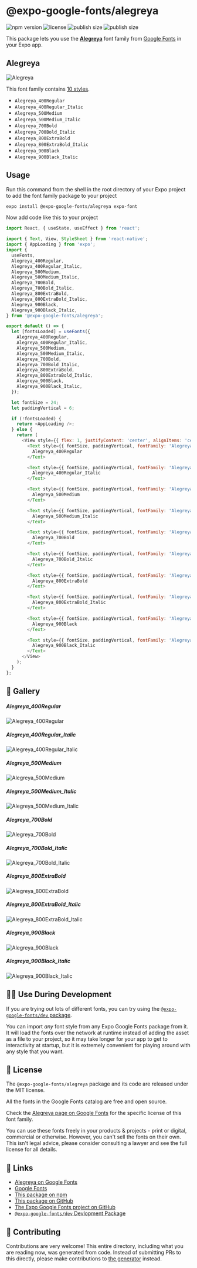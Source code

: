 # @expo-google-fonts/alegreya

![npm version](https://flat.badgen.net/npm/v/@expo-google-fonts/alegreya)
![license](https://flat.badgen.net/github/license/expo/google-fonts)
![publish size](https://flat.badgen.net/packagephobia/install/@expo-google-fonts/alegreya)
![publish size](https://flat.badgen.net/packagephobia/publish/@expo-google-fonts/alegreya)

This package lets you use the [**Alegreya**](https://fonts.google.com/specimen/Alegreya) font family from [Google Fonts](https://fonts.google.com/) in your Expo app.

## Alegreya

![Alegreya](./font-family.png)

This font family contains [10 styles](#-gallery).

- `Alegreya_400Regular`
- `Alegreya_400Regular_Italic`
- `Alegreya_500Medium`
- `Alegreya_500Medium_Italic`
- `Alegreya_700Bold`
- `Alegreya_700Bold_Italic`
- `Alegreya_800ExtraBold`
- `Alegreya_800ExtraBold_Italic`
- `Alegreya_900Black`
- `Alegreya_900Black_Italic`

## Usage

Run this command from the shell in the root directory of your Expo project to add the font family package to your project
```sh
expo install @expo-google-fonts/alegreya expo-font
```

Now add code like this to your project
```js
import React, { useState, useEffect } from 'react';

import { Text, View, StyleSheet } from 'react-native';
import { AppLoading } from 'expo';
import {
  useFonts,
  Alegreya_400Regular,
  Alegreya_400Regular_Italic,
  Alegreya_500Medium,
  Alegreya_500Medium_Italic,
  Alegreya_700Bold,
  Alegreya_700Bold_Italic,
  Alegreya_800ExtraBold,
  Alegreya_800ExtraBold_Italic,
  Alegreya_900Black,
  Alegreya_900Black_Italic,
} from '@expo-google-fonts/alegreya';

export default () => {
  let [fontsLoaded] = useFonts({
    Alegreya_400Regular,
    Alegreya_400Regular_Italic,
    Alegreya_500Medium,
    Alegreya_500Medium_Italic,
    Alegreya_700Bold,
    Alegreya_700Bold_Italic,
    Alegreya_800ExtraBold,
    Alegreya_800ExtraBold_Italic,
    Alegreya_900Black,
    Alegreya_900Black_Italic,
  });

  let fontSize = 24;
  let paddingVertical = 6;

  if (!fontsLoaded) {
    return <AppLoading />;
  } else {
    return (
      <View style={{ flex: 1, justifyContent: 'center', alignItems: 'center' }}>
        <Text style={{ fontSize, paddingVertical, fontFamily: 'Alegreya_400Regular' }}>
          Alegreya_400Regular
        </Text>

        <Text style={{ fontSize, paddingVertical, fontFamily: 'Alegreya_400Regular_Italic' }}>
          Alegreya_400Regular_Italic
        </Text>

        <Text style={{ fontSize, paddingVertical, fontFamily: 'Alegreya_500Medium' }}>
          Alegreya_500Medium
        </Text>

        <Text style={{ fontSize, paddingVertical, fontFamily: 'Alegreya_500Medium_Italic' }}>
          Alegreya_500Medium_Italic
        </Text>

        <Text style={{ fontSize, paddingVertical, fontFamily: 'Alegreya_700Bold' }}>
          Alegreya_700Bold
        </Text>

        <Text style={{ fontSize, paddingVertical, fontFamily: 'Alegreya_700Bold_Italic' }}>
          Alegreya_700Bold_Italic
        </Text>

        <Text style={{ fontSize, paddingVertical, fontFamily: 'Alegreya_800ExtraBold' }}>
          Alegreya_800ExtraBold
        </Text>

        <Text style={{ fontSize, paddingVertical, fontFamily: 'Alegreya_800ExtraBold_Italic' }}>
          Alegreya_800ExtraBold_Italic
        </Text>

        <Text style={{ fontSize, paddingVertical, fontFamily: 'Alegreya_900Black' }}>
          Alegreya_900Black
        </Text>

        <Text style={{ fontSize, paddingVertical, fontFamily: 'Alegreya_900Black_Italic' }}>
          Alegreya_900Black_Italic
        </Text>
      </View>
    );
  }
};

```

## 🔡 Gallery

##### Alegreya_400Regular
![Alegreya_400Regular](./Alegreya_400Regular.ttf.png)

##### Alegreya_400Regular_Italic
![Alegreya_400Regular_Italic](./Alegreya_400Regular_Italic.ttf.png)

##### Alegreya_500Medium
![Alegreya_500Medium](./Alegreya_500Medium.ttf.png)

##### Alegreya_500Medium_Italic
![Alegreya_500Medium_Italic](./Alegreya_500Medium_Italic.ttf.png)

##### Alegreya_700Bold
![Alegreya_700Bold](./Alegreya_700Bold.ttf.png)

##### Alegreya_700Bold_Italic
![Alegreya_700Bold_Italic](./Alegreya_700Bold_Italic.ttf.png)

##### Alegreya_800ExtraBold
![Alegreya_800ExtraBold](./Alegreya_800ExtraBold.ttf.png)

##### Alegreya_800ExtraBold_Italic
![Alegreya_800ExtraBold_Italic](./Alegreya_800ExtraBold_Italic.ttf.png)

##### Alegreya_900Black
![Alegreya_900Black](./Alegreya_900Black.ttf.png)

##### Alegreya_900Black_Italic
![Alegreya_900Black_Italic](./Alegreya_900Black_Italic.ttf.png)


## 👩‍💻 Use During Development

If you are trying out lots of different fonts, you can try using the [`@expo-google-fonts/dev` package](https://github.com/expo/google-fonts/tree/master/font-packages/dev#readme).

You can import *any* font style from any Expo Google Fonts package from it. It will load the fonts
over the network at runtime instead of adding the asset as a file to your project, so it may take longer
for your app to get to interactivity at startup, but it is extremely convenient
for playing around with any style that you want.

## 📖 License

The `@expo-google-fonts/alegreya` package and its code are released under the MIT license.

All the fonts in the Google Fonts catalog are free and open source.

Check the [Alegreya page on Google Fonts](https://fonts.google.com/specimen/Alegreya) for the specific license of this font family.

You can use these fonts freely in your products & projects - print or digital, commercial or otherwise. However, you can't sell the fonts on their own. This isn't legal advice, please consider consulting a lawyer and see the full license for all details.

## 🔗 Links

- [Alegreya on Google Fonts](https://fonts.google.com/specimen/Alegreya)
- [Google Fonts](https://fonts.google.com/)
- [This package on npm](https://www.npmjs.com/package/@expo-google-fonts/alegreya)
- [This package on GitHub](https://github.com/expo/google-fonts/tree/master/font-packages/alegreya)
- [The Expo Google Fonts project on GitHub](https://github.com/expo/google-fonts)
- [`@expo-google-fonts/dev` Devlopment Package](https://github.com/expo/google-fonts/tree/master/font-packages/dev)

## 🤝 Contributing

Contributions are very welcome! This entire directory, including what you are reading now, was generated from code. Instead of submitting PRs to this directly, please make contributions to [the generator](https://github.com/expo/google-fonts/tree/master/packages/generator) instead.
